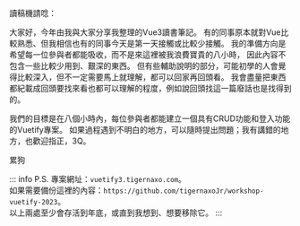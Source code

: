 <!-- ---
layout: page
--- -->
<!-- # Opening -->

讀稿機請唸：

大家好，今年由我與大家分享我整理的Vue3讀書筆記。
有的同事原本就對Vue比較熟悉、但我相信也有的同事今天是第一天接觸或比較少接觸。
我的準備方向是希望每一位參與者都能吸收，而不是來這裡被我浪費寶貴的八小時，
因此內容不包含一些比較少用到、艱深的東西。
但有些輔助說明的部分，可能初學的人會覺得比較深入，但不一定需要馬上就理解，都可以回家再回頭看。
我會盡量把東西都紀載成回頭要找來看也都可以理解的程度，例如說回頭找這一篇廢話也是找得到的。 

我們的目標是在八個小時內，每位參與者都能建立一個具有CRUD功能和登入功能的Vuetify專案。
如果過程遇到不明白的地方，可以隨時提出問題；我有講錯的地方，也歡迎指正，3Q。  

累狗

::: info P.S.
專案網址：`vuetify3.tigernaxo.com`。  
如果需要備份這裡的內容：`https://github.com/tigernaxoJr/workshop-vuetify-2023`。  
以上兩處至少會存活到年底，或直到我想到、想要移除它。
:::